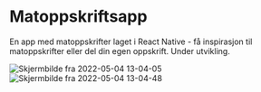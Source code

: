 # Matoppskriftsapp
En app med matoppskrifter laget i React Native - få inspirasjon til matoppskrifter eller del din egen oppskrift.
Under utvikling.

![Skjermbilde fra 2022-05-04 13-04-05](https://user-images.githubusercontent.com/42605624/166669944-c3cf62b2-fcef-4ee7-bcfd-85f66e93b33d.png)
![Skjermbilde fra 2022-05-04 13-04-48](https://user-images.githubusercontent.com/42605624/166669958-6d4cccc7-58b3-42eb-96f1-6412974e20e1.png)
